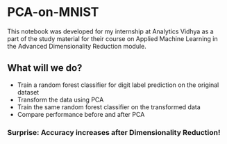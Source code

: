 # PCA-on-MNIST
This notebook was developed for my internship at Analytics Vidhya as a part of the study material for their course on Applied Machine Learning in the Advanced Dimensionality Reduction module.

## What will we do?
 - Train a random forest classifier for digit label prediction on the original dataset
 - Transform the data using PCA
 - Train the same random forest classifier on the transformed data
 - Compare performance before and after PCA
 
### Surprise: Accuracy increases after Dimensionality Reduction!

